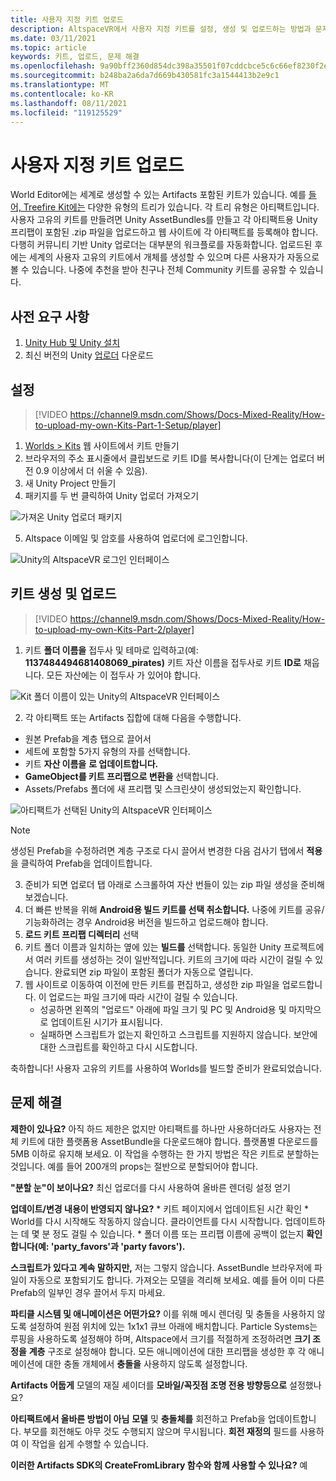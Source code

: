 ```yaml
---
title: 사용자 지정 키트 업로드
description: AltspaceVR에서 사용자 지정 키트를 설정, 생성 및 업로드하는 방법과 문제 해결 도움말을 알아봅니다.
ms.date: 03/11/2021
ms.topic: article
keywords: 키트, 업로드, 문제 해결
ms.openlocfilehash: 9a90bff2360d854dc398a35501f07cddcbce5c6c66ef8230f2e412a022f8aed0
ms.sourcegitcommit: b248ba2a6da7d669b430581fc3a1544413b2e9c1
ms.translationtype: MT
ms.contentlocale: ko-KR
ms.lasthandoff: 08/11/2021
ms.locfileid: "119125529"
---
```

# <a name="uploading-custom-kits"></a>사용자 지정 키트 업로드

World Editor에는 세계로 생성할 수 있는 Artifacts 포함된 키트가 있습니다. 예를 [들어, Treefire Kit에는](https://account.altvr.com/kits/993516233267609824) 다양한 유형의 트리가 있습니다. 각 트리 유형은 아티팩트입니다. 사용자 고유의 키트를 만들려면 Unity AssetBundles를 만들고 각 아티팩트용 Unity 프리팹이 포함된 .zip 파일을 업로드하고 웹 사이트에 각 아티팩트를 등록해야 합니다. 다행히 커뮤니티 기반 Unity 업로더는 대부분의 워크플로를 자동화합니다. 업로드된 후에는 세계의 사용자 고유의 키트에서 개체를 생성할 수 있으며 다른 사용자가 자동으로 볼 수 있습니다. 나중에 추천을 받아 친구나 전체 Community 키트를 공유할 수 있습니다.

## <a name="prerequisites"></a>사전 요구 사항

1. [Unity Hub 및 Unity 설치](world-building-toolkit-getting-started.md)
2. 최신 버전의 Unity [업로더](https://altvr.com/download-latest-unity-uploader/) 다운로드

## <a name="setup"></a>설정 

> [!VIDEO https://channel9.msdn.com/Shows/Docs-Mixed-Reality/How-to-upload-my-own-Kits-Part-1-Setup/player]

1. [Worlds > Kits](https://account.altvr.com/kits) 웹 사이트에서 키트 만들기
2. 브라우저의 주소 표시줄에서 클립보드로 키트 ID를 복사합니다(이 단계는 업로더 버전 0.9 이상에서 더 쉬울 수 있음).
3. 새 Unity Project 만들기
4. 패키지를 두 번 클릭하여 Unity 업로더 가져오기

![가져온 Unity 업로더 패키지](images/custom-kits-img-01.png)

5. Altspace 이메일 및 암호를 사용하여 업로더에 로그인합니다.

![Unity의 AltspaceVR 로그인 인터페이스](images/custom-kits-img-02.png)

## <a name="generate-and-upload-your-kit"></a>키트 생성 및 업로드

> [!VIDEO https://channel9.msdn.com/Shows/Docs-Mixed-Reality/How-to-upload-my-own-Kits-Part-2/player]

1. 키트 **폴더 이름을** 접두사 및 테마로 입력하고(예: **1137484494681408069_pirates)** 키트 자산 이름을 접두사로 키트 **ID로** 채웁니다. 모든 자산에는 이 접두사 가 있어야 합니다.

![Kit 폴더 이름이 있는 Unity의 AltspaceVR 인터페이스](images/custom-kits-img-03.png)

2. 각 아티팩트 또는 Artifacts 집합에 대해 다음을 수행합니다.
* 원본 Prefab을 계층 탭으로 끌어서
* 세트에 포함할 5가지 유형의 자를 선택합니다.
* 키트 **자산 이름을** **로 업데이트합니다.**
* **GameObject를 키트 프리팹으로 변환을** 선택합니다.
* Assets/Prefabs 폴더에 새 프리팹 및 스크린샷이 생성되었는지 확인합니다.

![아티팩트가 선택된 Unity의 AltspaceVR 인터페이스](images/custom-kits-img-04.png)

> [!NOTE]
> 생성된 Prefab을 수정하려면 계층 구조로 다시 끌어서 변경한 다음 검사기 탭에서 **적용** 을 클릭하여 Prefab을 업데이트합니다. 

3. 준비가 되면 업로더 탭 아래로 스크롤하여 자산 번들이 있는 zip 파일 생성을 준비해 보겠습니다.
4. 더 빠른 반복을 위해 **Android용 빌드 키트를 선택 취소합니다.** 나중에 키트를 공유/기능화하려는 경우 Android용 버전을 빌드하고 업로드해야 합니다. 
5. **로드 키트 프리팹 디렉터리** 선택
6. 키트 폴더 이름과 일치하는 옆에 있는 **빌드를** 선택합니다. 동일한 Unity 프로젝트에서 여러 키트를 생성하는 것이 일반적입니다. 키트의 크기에 따라 시간이 걸릴 수 있습니다. 완료되면 zip 파일이 포함된 폴더가 자동으로 열립니다. 
7. 웹 사이트로 이동하여 이전에 만든 키트를 편집하고, 생성한 zip 파일을 업로드합니다. 이 업로드는 파일 크기에 따라 시간이 걸릴 수 있습니다.
    * 성공하면 왼쪽의 "업로드" 아래에 파일 크기 및 PC 및 Android용 및 마지막으로 업데이트된 시기가 표시됩니다.
    * 실패하면 스크립트가 없는지 확인하고 스크립트를 지원하지 않습니다. 보안에 대한 스크립트를 확인하고 다시 시도합니다.

축하합니다! 사용자 고유의 키트를 사용하여 Worlds를 빌드할 준비가 완료되었습니다.

## <a name="troubleshooting"></a>문제 해결 

**제한이 있나요?**
아직 하드 제한은 없지만 아티팩트를 하나만 사용하더라도 사용자는 전체 키트에 대한 플랫폼용 AssetBundle을 다운로드해야 합니다. 플랫폼별 다운로드를 5MB 이하로 유지해 보세요. 이 작업을 수행하는 한 가지 방법은 작은 키트로 분할하는 것입니다. 예를 들어 200개의 props는 절반으로 분할되어야 합니다. 

**"분할 눈"이 보이나요?**
최신 업로더를 다시 사용하여 올바른 렌더링 설정 얻기

**업데이트/변경 내용이 반영되지 않나요?**
    * 키트 페이지에서 업데이트된 시간 확인
    * World를 다시 시작해도 작동하지 않습니다. 클라이언트를 다시 시작합니다. 업데이트하는 데 몇 분 정도 걸릴 수 있습니다.
    * 폴더 이름 또는 프리팹 이름에 공백이 없는지 **확인합니다(예: 'party_favors'과 'party favors').**

**스크립트가 있다고 계속 말하지만,** 저는 그렇지 않습니다. AssetBundle 브라우저에 파일이 자동으로 포함되기도 합니다. 가져오는 모델을 격리해 보세요. 예를 들어 이미 다른 Prefab의 일부인 경우 끌어서 두지 마세요.

**파티클 시스템 및 애니메이션은 어떤가요?**
이를 위해 메시 렌더링 및 충돌을 사용하지 않도록 설정하여 원점 위치에 있는 1x1x1 큐브 아래에 배치합니다. Particle Systems는 루핑을 사용하도록 설정해야 하며, Altspace에서 크기를 적절하게 조정하려면 **크기 조정을** **계층** 구조로 설정해야 합니다. 모든 애니메이션에 대한 프리팹을 생성한 후 각 애니메이션에 대한 충돌 개체에서 **충돌을** 사용하지 않도록 설정합니다.

**Artifacts 어둡게** 모델의 재질 셰이더를 **모바일/꼭짓점 조명 전용 방향등으로** 설정했나요?

**아티팩트에서 올바른 방법이 아님** **모델** 및 **충돌체를** 회전하고 Prefab을 업데이트합니다. 부모를 회전해도 아무 것도 수행되지 않으며 무시됩니다. **회전 재정의** 필드를 사용하여 이 작업을 쉽게 수행할 수 있습니다.

**이러한 Artifacts SDK의 **CreateFromLibrary** 함수와 함께 사용할 수 있나요?**
예
